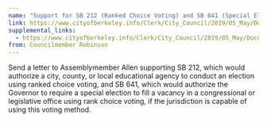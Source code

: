 ```yaml
---
name: "Support for SB 212 (Ranked Choice Voting) and SB 641 (Special Elections: Rank Choice Voting)"
link: https://www.cityofberkeley.info/Clerk/City_Council/2019/05_May/Documents/2019-05-28_Item_37_Support_for_SB_212_Ranked_Choice.aspx
supplemental_links:
  - https://www.cityofberkeley.info/Clerk/City_Council/2019/05_May/Documents/2019-05-28_Item_37_Support_for_SB_212_Ranked_Choice_-_Rev.aspx
from: Councilmember Robinson 
---
```


Send a letter to Assemblymember Allen supporting SB 212, which would authorize a city, county, or local educational agency to conduct an election using ranked choice voting, and SB 641, which would authorize the Governor to require a special election to fill a vacancy in a congressional or legislative office using rank choice voting, if the jurisdiction is capable of using this voting method.